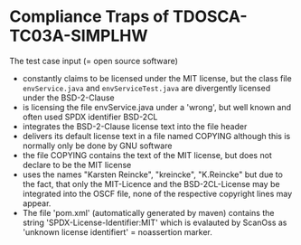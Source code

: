 # Compliance Traps of TDOSCA-TC03A-SIMPLHW

The test case input (= open source software)

* constantly claims to be licensed under the MIT license, but the class file ``envService.java`` and ``envServiceTest.java`` are divergently licensed under the BSD-2-Clause
* is licensing the file envService.java under a 'wrong', but well known and often used SPDX identifier BSD-2CL
* integrates the BSD-2-Clause license text into the file header
* delivers its default license text in a file named COPYING although this is normally only be done by GNU software
* the file COPYING contains the text of the MIT license, but does not declare to be the MIT license
* uses the names "Karsten Reincke", "kreincke", "K.Reincke" but due to the fact, that only the MIT-Licence and the BSD-2CL-License may be integrated into the OSCF file, none of the respective copyright lines may appear.
* The file 'pom.xml' (automatically generated by maven) contains the string 'SPDX-License-Identifier:MIT' which is evalauted by ScanOss as 'unknown license identifiert' = noassertion marker.
